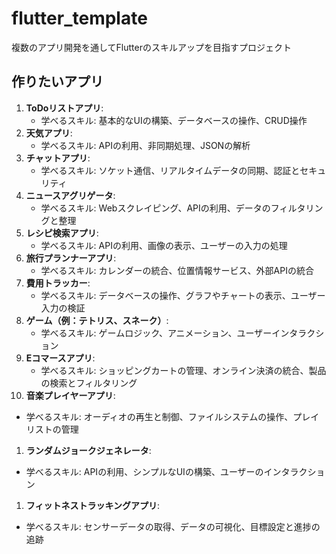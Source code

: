 # flutter_template

複数のアプリ開発を通してFlutterのスキルアップを目指すプロジェクト

## 作りたいアプリ

1. **ToDoリストアプリ**:
    - 学べるスキル: 基本的なUIの構築、データベースの操作、CRUD操作
2. **天気アプリ**:
    - 学べるスキル: APIの利用、非同期処理、JSONの解析
3. **チャットアプリ**:
    - 学べるスキル: ソケット通信、リアルタイムデータの同期、認証とセキュリティ
4. **ニュースアグリゲータ**:
    - 学べるスキル: Webスクレイピング、APIの利用、データのフィルタリングと整理
5. **レシピ検索アプリ**:
    - 学べるスキル: APIの利用、画像の表示、ユーザーの入力の処理
6. **旅行プランナーアプリ**:
    - 学べるスキル: カレンダーの統合、位置情報サービス、外部APIの統合
7. **費用トラッカー**:
    - 学べるスキル: データベースの操作、グラフやチャートの表示、ユーザー入力の検証
8. **ゲーム（例：テトリス、スネーク）**:
    - 学べるスキル: ゲームロジック、アニメーション、ユーザーインタラクション
9. **Eコマースアプリ**:
    - 学べるスキル: ショッピングカートの管理、オンライン決済の統合、製品の検索とフィルタリング
10. **音楽プレイヤーアプリ**:
- 学べるスキル: オーディオの再生と制御、ファイルシステムの操作、プレイリストの管理
1. **ランダムジョークジェネレータ**:
- 学べるスキル: APIの利用、シンプルなUIの構築、ユーザーのインタラクション
1. **フィットネストラッキングアプリ**:
- 学べるスキル: センサーデータの取得、データの可視化、目標設定と進捗の追跡
